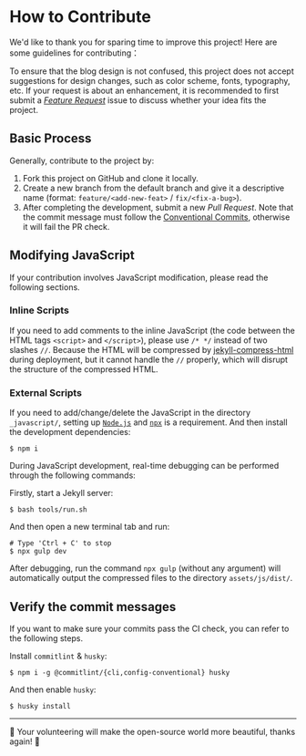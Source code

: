 # How to Contribute

We'd like to thank you for sparing time to improve this project! Here are some guidelines for contributing：

To ensure that the blog design is not confused, this project does not accept suggestions for design changes, such as color scheme, fonts, typography, etc. If your request is about an enhancement, it is recommended to first submit a [_Feature Request_](https://github.com/cotes2020/jekyll-theme-chirpy/issues/new?labels=enhancement&template=feature_request.md) issue to discuss whether your idea fits the project.

## Basic Process

Generally, contribute to the project by:

1. Fork this project on GitHub and clone it locally.
2. Create a new branch from the default branch and give it a descriptive name (format: `feature/<add-new-feat>` / `fix/<fix-a-bug>`).
3. After completing the development, submit a new _Pull Request_. Note that the commit message must follow the [Conventional Commits](https://www.conventionalcommits.org/en/v1.0.0/), otherwise it will fail the PR check.

## Modifying JavaScript

If your contribution involves JavaScript modification, please read the following sections.

### Inline Scripts

If you need to add comments to the inline JavaScript (the code between the HTML tags `<script>` and `</script>`), please use `/* */` instead of two slashes `//`. Because the HTML will be compressed by [jekyll-compress-html](https://github.com/penibelst/jekyll-compress-html) during deployment, but it cannot handle the `//` properly, which will disrupt the structure of the compressed HTML.

### External Scripts

If you need to add/change/delete the JavaScript in the directory `_javascript/`, setting up [`Node.js`](https://nodejs.org/) and [`npx`](https://www.npmjs.com/package/npx) is a requirement. And then install the development dependencies:

```console
$ npm i
```

During JavaScript development, real-time debugging can be performed through the following commands:

Firstly, start a Jekyll server:

```console
$ bash tools/run.sh
```

And then open a new terminal tab and run:

```console
# Type 'Ctrl + C' to stop
$ npx gulp dev
```

After debugging, run the command `npx gulp` (without any argument) will automatically output the compressed files to the directory `assets/js/dist/`.

## Verify the commit messages

If you want to make sure your commits pass the CI check, you can refer to the following steps.

Install `commitlint` & `husky`:

```console
$ npm i -g @commitlint/{cli,config-conventional} husky
```

And then enable `husky`:

```console
$ husky install
```

---

:tada: Your volunteering will make the open-source world more beautiful, thanks again! :tada:

